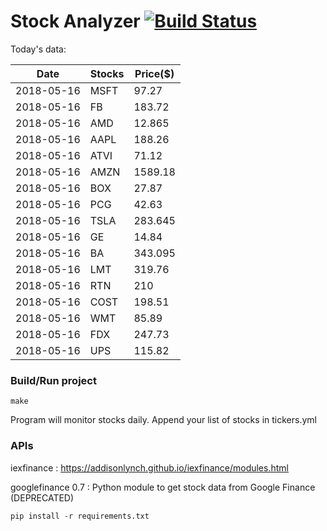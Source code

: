 # Stock Analyzer [![Build Status](https://travis-ci.org/ogoyal/StockAnalyzer.svg?branch=master)](https://travis-ci.org/ogoyal/StockAnalyzer)

Today's data:

| Date| Stocks| Price($) | 
| --- | --- | ---  | 
| 2018-05-16| MSFT| 97.27 | 
| 2018-05-16| FB| 183.72 | 
| 2018-05-16| AMD| 12.865 | 
| 2018-05-16| AAPL| 188.26 | 
| 2018-05-16| ATVI| 71.12 | 
| 2018-05-16| AMZN| 1589.18 | 
| 2018-05-16| BOX| 27.87 | 
| 2018-05-16| PCG| 42.63 | 
| 2018-05-16| TSLA| 283.645 | 
| 2018-05-16| GE| 14.84 | 
| 2018-05-16| BA| 343.095 | 
| 2018-05-16| LMT| 319.76 | 
| 2018-05-16| RTN| 210 | 
| 2018-05-16| COST| 198.51 | 
| 2018-05-16| WMT| 85.89 | 
| 2018-05-16| FDX| 247.73 | 
| 2018-05-16| UPS| 115.82 | 

### Build/Run project

```
make
```

Program will monitor stocks daily. Append your list of stocks in tickers.yml

### APIs
iexfinance : https://addisonlynch.github.io/iexfinance/modules.html

googlefinance 0.7 : Python module to get stock data from Google Finance (DEPRECATED)

```
pip install -r requirements.txt
```
